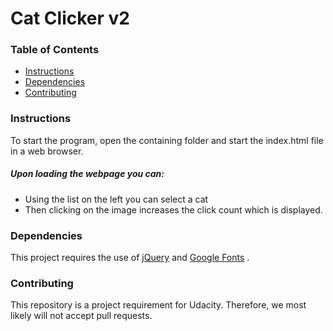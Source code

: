 # Cat Clicker v2

### Table of Contents

* [Instructions](#instructions)
* [Dependencies](#dependencies)
* [Contributing](#contributing)

### Instructions
To start the program, open the containing folder and start the index.html file in a web browser.


##### Upon loading the webpage you can:
* Using the list on the left you can select a cat
* Then clicking on the image increases the click count which is displayed.

### Dependencies
This project requires the use of [jQuery](http://www.jquery.com) and [Google Fonts](https://developers.google.com/fonts) . 

### Contributing
This repository is a project requirement for Udacity. Therefore, we most likely will not accept pull requests.